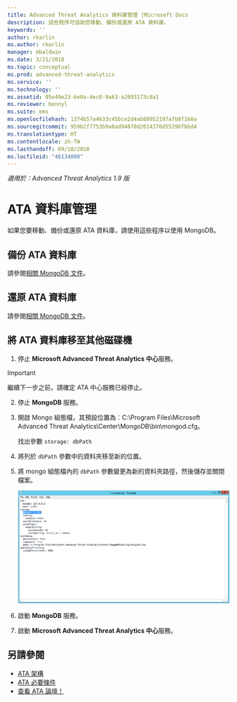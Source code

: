 ```yaml
---
title: Advanced Threat Analytics 資料庫管理 |Microsoft Docs
description: 這些程序可協助您移動、備份或還原 ATA 資料庫。
keywords: ''
author: rkarlin
ms.author: rkarlin
manager: mbaldwin
ms.date: 3/21/2018
ms.topic: conceptual
ms.prod: advanced-threat-analytics
ms.service: ''
ms.technology: ''
ms.assetid: 05e49e23-6e0a-4ec0-9a63-a2093173c8a1
ms.reviewer: bennyl
ms.suite: ems
ms.openlocfilehash: 1374b57a4633c45bce2d4ab88952197a7b8f168a
ms.sourcegitcommit: 959b1f7753b9a8ad94870d2014376d55296fbbd4
ms.translationtype: HT
ms.contentlocale: zh-TW
ms.lasthandoff: 09/18/2018
ms.locfileid: "46134008"
---
```

*適用於：Advanced Threat Analytics 1.9 版*



# <a name="ata-database-management"></a>ATA 資料庫管理
如果您要移動、備份或還原 ATA 資料庫，請使用這些程序以使用 MongoDB。

## <a name="backing-up-the-ata-database"></a>備份 ATA 資料庫
請參閱[相關 MongoDB 文件](http://docs.mongodb.org/manual/administration/backup/)。

## <a name="restoring-the-ata-database"></a>還原 ATA 資料庫
請參閱[相關 MongoDB 文件](http://docs.mongodb.org/manual/administration/backup/)。

## <a name="moving-the-ata-database-to-another-drive"></a>將 ATA 資料庫移至其他磁碟機

1.  停止 **Microsoft Advanced Threat Analytics 中心**服務。
> [!Important] 
> 繼續下一步之前，請確定 ATA 中心服務已經停止。

2.  停止 **MongoDB** 服務。

3.  開啟 Mongo 組態檔，其預設位置為︰C:\Program Files\Microsoft Advanced Threat Analytics\Center\MongoDB\bin\mongod.cfg。

    找出參數 `storage: dbPath`

4.  將列於 `dbPath` 參數中的資料夾移至新的位置。

5.  將 mongo 組態檔內的 `dbPath` 參數變更為新的資料夾路徑，然後儲存並關閉檔案。

    ![修改 MongoDB 組態影像](media/ATA-mongoDB-moveDB.png)

6.  啟動 **MongoDB** 服務。

7. 啟動 **Microsoft Advanced Threat Analytics 中心**服務。

## <a name="see-also"></a>另請參閱
- [ATA 架構](ata-architecture.md)
- [ATA 必要條件](ata-prerequisites.md)
- [查看 ATA 論壇！](https://social.technet.microsoft.com/Forums/security/home?forum=mata)

